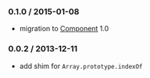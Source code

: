 ### 0.1.0 / 2015-01-08

* migration to [Component](https://github.com/componentjs/component) 1.0

### 0.0.2 / 2013-12-11

* add shim for `Array.prototype.indexOf`
